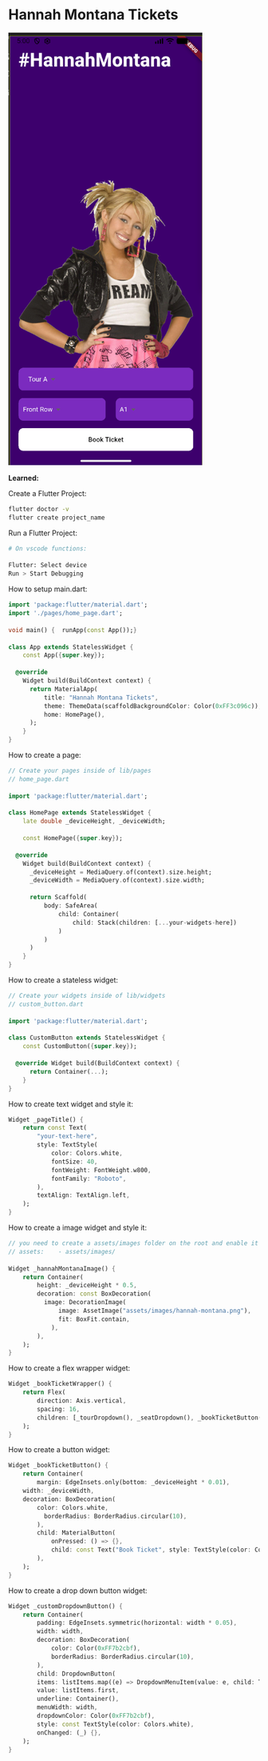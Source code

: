 # Hannah Montana Tickets

![image.png](/assets/images/app-preview.png)

**Learned:**

Create a Flutter Project:

```bash
flutter doctor -v
flutter create project_name
```

Run a Flutter Project:

```bash
# On vscode functions:

Flutter: Select device
Run > Start Debugging
```

How to setup main.dart:

```dart
import 'package:flutter/material.dart';
import './pages/home_page.dart';

void main() {  runApp(const App());}

class App extends StatelessWidget {
	const App({super.key});

  @override
	Widget build(BuildContext context) {
	  return MaterialApp(
		  title: "Hannah Montana Tickets",
		  theme: ThemeData(scaffoldBackgroundColor: Color(0xFF3c096c)),
		  home: HomePage(),
	  );
	}
}
```

How to create a page:

```dart
// Create your pages inside of lib/pages
// home_page.dart

import 'package:flutter/material.dart';

class HomePage extends StatelessWidget {
	late double _deviceHeight, _deviceWidth;

	const HomePage({super.key});

  @override
	Widget build(BuildContext context) {
	  _deviceHeight = MediaQuery.of(context).size.height;
	  _deviceWidth = MediaQuery.of(context).size.width;

	  return Scaffold(
		  body: SafeArea(
			  child: Container(
				  child: Stack(children: [...your-widgets-here])
			  )
		  )
	  )
	}
}
```

How to create a stateless widget:

```dart
// Create your widgets inside of lib/widgets
// custom_button.dart

import 'package:flutter/material.dart';

class CustomButton extends StatelessWidget {
	const CustomButton({super.key});

  @override Widget build(BuildContext context) {
	  return Container(...);
	}
}
```

How to create text widget and style it:

```dart
Widget _pageTitle() {
	return const Text(
		"your-text-here",
		style: TextStyle(
			color: Colors.white,
			fontSize: 40,
			fontWeight: FontWeight.w800,
			fontFamily: "Roboto",
		),
		textAlign: TextAlign.left,
	);
}
```

How to create a image widget and style it:

```dart
// you need to create a assets/images folder on the root and enable it on pubspec.yaml file
// assets:    - assets/images/

Widget _hannahMontanaImage() {
	return Container(
		height: _deviceHeight * 0.5,
		decoration: const BoxDecoration(
		  image: DecorationImage(
			  image: AssetImage("assets/images/hannah-montana.png"),
			  fit: BoxFit.contain,
			),
		),
	);
}
```

How to create a flex wrapper widget:

```dart
Widget _bookTicketWrapper() {
	return Flex(
		direction: Axis.vertical,
		spacing: 16,
		children: [_tourDropdown(), _seatDropdown(), _bookTicketButton()],
	);
}
```

How to create a button widget:

```dart
Widget _bookTicketButton() {
	return Container(
		margin: EdgeInsets.only(bottom: _deviceHeight * 0.01),
    width: _deviceWidth,
    decoration: BoxDecoration(
	    color: Colors.white,
		  borderRadius: BorderRadius.circular(10),
		),
		child: MaterialButton(
			onPressed: () => {},
			child: const Text("Book Ticket", style: TextStyle(color: Colors.black)),
		),
	);
}
```

How to create a drop down button widget:

```dart
Widget _customDropdownButton() {
	return Container(
		padding: EdgeInsets.symmetric(horizontal: width * 0.05),
		width: width,
		decoration: BoxDecoration(
			color: Color(0xFF7b2cbf),
			borderRadius: BorderRadius.circular(10),
		),
		child: DropdownButton(
		items: listItems.map((e) => DropdownMenuItem(value: e, child: Text(e))).toList(),
		value: listItems.first,
		underline: Container(),
		menuWidth: width,
		dropdownColor: Color(0xFF7b2cbf),
		style: const TextStyle(color: Colors.white),
		onChanged: (_) {},
	);
}
```
